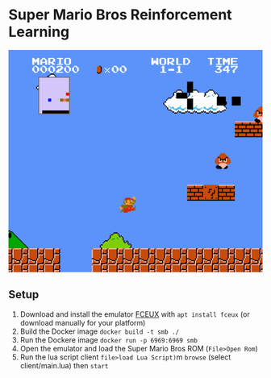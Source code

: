 # Super Mario Bros Reinforcement Learning

![Super Mario Bros with AI screenshot](screenshot.png)

## Setup

1. Download and install the emulator [FCEUX](https://github.com/TASEmulators/fceux) with `apt install fceux` (or download manually for your platform)
2. Build the Docker image `docker build -t smb ./`
3. Run the Dockere image `docker run -p 6969:6969 smb`
4. Open the emulator and load the Super Mario Bros ROM (`File>Open Rom`)
5. Run the lua script client `file>load Lua Script)`m `browse` (select client/main.lua) then `start`